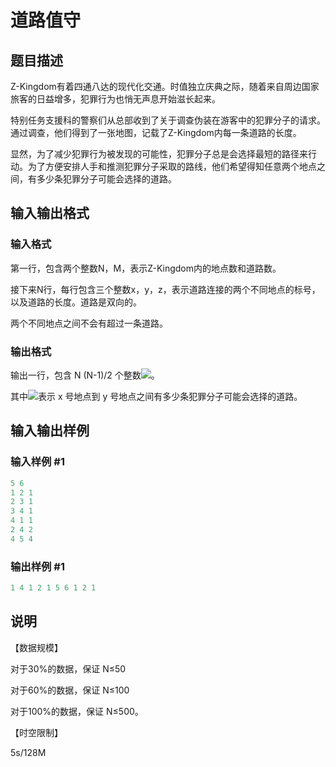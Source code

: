 # 道路值守

## 题目描述

Z-Kingdom有着四通八达的现代化交通。时值独立庆典之际，随着来自周边国家旅客的日益增多，犯罪行为也悄无声息开始滋长起来。

特别任务支援科的警察们从总部收到了关于调查伪装在游客中的犯罪分子的请求。通过调查，他们得到了一张地图，记载了Z-Kingdom内每一条道路的长度。

显然，为了减少犯罪行为被发现的可能性，犯罪分子总是会选择最短的路径来行动。为了方便安排人手和推测犯罪分子采取的路线，他们希望得知任意两个地点之间，有多少条犯罪分子可能会选择的道路。

## 输入输出格式

### 输入格式

第一行，包含两个整数N，M，表示Z-Kingdom内的地点数和道路数。

接下来N行，每行包含三个整数x，y，z，表示道路连接的两个不同地点的标号，以及道路的长度。道路是双向的。

两个不同地点之间不会有超过一条道路。

### 输出格式

输出一行，包含 N (N-1)/2 个整数![](https://cdn.luogu.com.cn/upload/pic/1242.png)。

其中![](https://cdn.luogu.com.cn/upload/pic/1243.png)表示 x 号地点到 y 号地点之间有多少条犯罪分子可能会选择的道路。

## 输入输出样例

### 输入样例 #1

```cpp
5 6
1 2 1
2 3 1
3 4 1
4 1 1
2 4 2
4 5 4
```


### 输出样例 #1

```cpp
1 4 1 2 1 5 6 1 2 1
```


## 说明

【数据规模】

对于30%的数据，保证 N≤50

对于60%的数据，保证 N≤100

对于100%的数据，保证 N≤500。

【时空限制】

5s/128M


